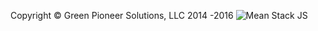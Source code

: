 Copyright © Green Pioneer Solutions, LLC 2014 -2016
![Mean Stack JS](http://greenpioneersolutions.com/img/mean/header.png)

